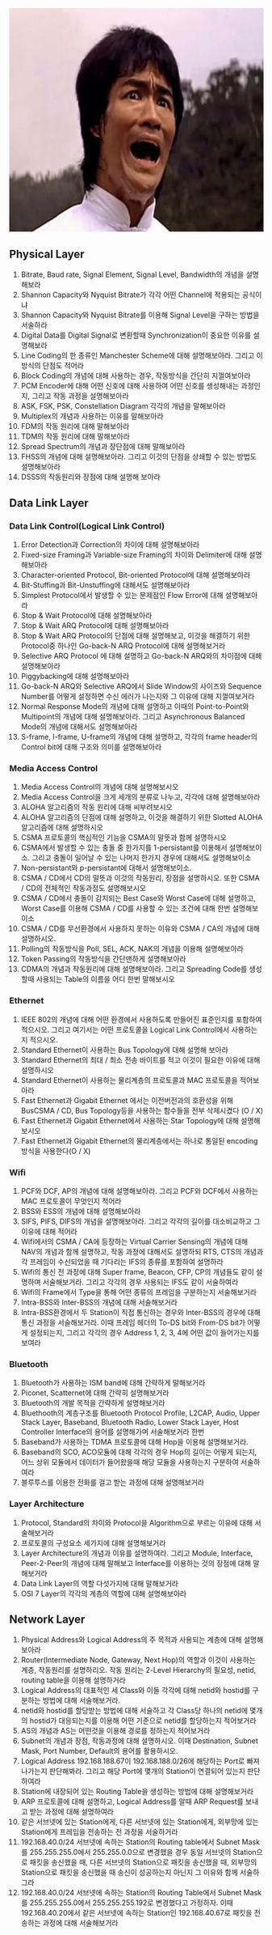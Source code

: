 ![%E1%84%89%E1%85%B5%E1%86%BC%E1%84%92%E1%85%A1%E1%84%92%E1%85%A7%E1%86%BC%E1%84%87%E1%85%A2%20%E1%84%83%E1%85%A6%E1%84%8B%E1%85%B5%E1%84%90%E1%85%A5%E1%84%90%E1%85%A9%E1%86%BC%E1%84%89%E1%85%B5%E1%86%AB%20%E1%84%86%E1%85%A9%E1%84%8B%E1%85%B4%E1%84%80%E1%85%A9%E1%84%89%E1%85%A1%209fd6b0747036470db267a9cd81213e7d/image1.png](gardens/network/originals/datacommunication.spring.2021.cse.cnu.ac.kr/images/extra_9fd6b0747036470db267a9cd81213e7d/image1.png)

## Physical Layer

1. Bitrate, Baud rate, Signal Element, Signal Level, Bandwidth의 개념을 설명해보라
2. Shannon Capacity와 Nyquist Bitrate가 각각 어떤 Channel에 적용되는 공식이냐
3. Shannon Capacity와 Nyquist Bitrate를 이용해 Signal Level을 구하는 방법을 서술하라
4. Digital Data를 Digital Signal로 변환할때 Synchronization이 중요한 이유를 설명해보라
5. Line Coding의 한 종류인 Manchester Scheme에 대해 설명해보아라. 그리고 이 방식의 단점도 적어라
6. Block Coding의 개념에 대해 사용하는 경우, 작동방식을 간단히 지껄여보아라
7. PCM Encoder에 대해 어떤 신호에 대해 사용하여 어떤 신호를 생성해내는 과정인지, 그리고 작동 과정을 설명해보아라
8. ASK, FSK, PSK, Constellation Diagram 각각의 개념을 말해보아라
9. Multiplex의 개념과 사용하는 이유를 말해보아라
10. FDM의 작동 원리에 대해 말해보아라
11. TDM의 작동 원리에 대해 말해보아라
12. Spread Spectrum의 개념과 장단점에 대해 말해보아라
13. FHSS의 개념에 대해 설명해보아라. 그리고 이것의 단점을 상쇄할 수 있는 방법도 설명해보아라
14. DSSS의 작동원리와 장점에 대해 설명해 보아라

## Data Link Layer

### Data Link Control(Logical Link Control)

1. Error Detection과 Correction의 차이에 대해 설명해보아라
2. Fixed-size Framing과 Variable-size Framing의 차이와 Delimiter에 대해 설명해보아라
3. Character-oriented Protocol, Bit-oriented Protocol에 대해 설명해보아라
4. Bit-Stuffing과 Bit-Unstuffing에 대해서도 설명해보아라
5. Simplest Protocol에서 발생할 수 있는 문제점인 Flow Error에 대해 설명해보아라
6. Stop & Wait Protocol에 대해 설명해보아라
7. Stop & Wait ARQ Protocol에 대해 설명해보아라
8. Stop & Wait ARQ Protocol의 단점에 대해 설명해보고, 이것을 해결하기 위한 Protocol중 하나인 Go-back-N ARQ Protocol에 대해 설명해보거라
9. Selective ARQ Protocol 에 대해 설명하고 Go-back-N ARQ와의 차이점에 대해 설명해보아라
10. Piggybacking에 대해 설명해보아라
11. Go-back-N ARQ와 Selective ARQ에서 Slide Window의 사이즈와 Sequence Number를 어떻게 설정하면 수신 에러가 나는지와 그 이유에 대해 지껄여보거라
12. Normal Response Mode의 개념에 대해 설명하고 이때의 Point-to-Point와 Multipoint의 개념에 대해 설명해보아라. 그리고 Asynchronous Balanced Mode의 개념에 대해서도 설명해보아라
13. S-frame, I-frame, U-frame의 개념에 대해 설명하고, 각각의 frame header의 Control bit에 대해 구조와 의미를 설명해보아라

### Media Access Control

1. Media Access Control의 개념에 대해 설명해보시오
2. Media Access Control을 크게 세개의 분류로 나누고, 각각에 대해 설명해보아라
3. ALOHA 알고리즘의 작동 원리에 대해 씨부려보시오
4. ALOHA 알고리즘의 단점에 대해 설명하고, 이것을 해결하기 위한 Slotted ALOHA 알고리즘에 대해 설명하시오
5. CSMA 프로토콜의 핵심적인 기능을 CSMA의 말뜻과 함께 설명하시오
6. CSMA에서 발생할 수 있는 충돌 중 한가지를 1-persistant를 이용해서 설명해보이소. 그리고 충돌이 일어날 수 있는 나머지 한가지 경우에 대해서도 설명해보이소
7. Non-persistant와 p-persistant에 대해서 설명해보이소.
8. CSMA / CD에서 CD의 말뜻과 이것의 작동원리, 장점을 설명하시오. 또한 CSMA / CD의 전체적인 작동과정도 설명해보시오
9. CSMA / CD에서 충돌이 감지되는 Best Case와 Worst Case에 대해 설명하고, Worst Case를 이용해 CSMA / CD를 사용할 수 있는 조건에 대해 한번 설명해보이소
10. CSMA / CD를 무선환경에서 사용하지 못하는 이유와 CSMA / CA의 개념에 대해 설명하시오.
11. Polling의 작동방식을 Poll, SEL, ACK, NAK의 개념을 이용해 설명해보아라
12. Token Passing의 작동방식을 간단맨하게 설명해보아라
13. CDMA의 개념과 작동원리에 대해 설명해보아라. 그리고 Spreading Code를 생성할때 사용되는 Table의 이름을 어디 한번 말해보시오

### Ethernet

1. IEEE 802의 개념에 대해 어떤 환경에서 사용하도록 만들어진 표준인지를 포함하여 적으시오. 그리고 여기서는 어떤 프로토콜을 Logical Link Control에서 사용하는지 적으시오.
2. Standard Ethernet이 사용하는 Bus Topology에 대해 설명해 보아라
3. Standard Ethernet의 최대 / 최소 전송 바이트를 적고 이것이 필요한 이유에 대해 설명하시오
4. Standard Ethernet이 사용하는 물리계층의 프로토콜과 MAC 프로토콜을 적어보아라
5. Fast Ethernet과 Gigabit Ethernet 에서는 이전버전과의 호환성을 위해 BusCSMA / CD, Bus Topology등을 사용하는 함수들을 전부 삭제시켰다 (O / X)
6. Fast Ethernet과 Gigabit Ethernet에서 사용하는 Star Topology에 대해 설명해보시오
7. Fast Ethernet과 Gigabit Ethernet의 물리계층에서는 하나로 통일된 encoding방식을 사용한다(O / X)

### Wifi

1. PCF와 DCF, AP의 개념에 대해 설명해보아라. 그리고 PCF와 DCF에서 사용하는 MAC 프로토콜이 무엇인지 적어라
2. BSS와 ESS의 개념에 대해 설명해보아라
3. SIFS, PIFS, DIFS의 개념을 설명해보아라. 그리고 각각의 길이를 대소비교하고 그 이유에 대해 적어라
4. Wifi에서의 CSMA / CA에 등장하는 Virtual Carrier Sensing의 개념에 대해 NAV의 개념과 함께 설명하고, 작동 과정에 대해서도 설명하되 RTS, CTS의 개념과 각 프레임이 수신되었을 때 기다리는 IFS의 종류를 포함하여 설명하라
5. Wifi의 통신 전 과정에 대해 Super frame, Beacon, CFP, CP의 개념들도 같이 설명하며 서술해보거라. 그리고 각각의 경우 사용되는 IFS도 같이 서술하여라
6. Wifi의 Frame에서 Type을 통해 어떤 종류의 프레임을 구분하는지 서술해보거라
7. Intra-BSS와 Inter-BSS의 개념에 대해 서술해보거라
8. Intra-BSS환경에서 두 Station이 직접 통신하는 경우와 Inter-BSS의 경우에 대해 통신 과정을 서술해보거라. 이때 프레임 헤더의 To-DS bit와 From-DS bit가 어떻게 설정되는지, 그리고 각각의 경우 Address 1, 2, 3, 4에 어떤 값이 들어가는지를 보여라

### Bluetooth

1. Bluetooth가 사용하는 ISM band에 대해 간략하게 말해보거라
2. Piconet, Scatternet에 대해 간략히 설명해보거라
3. Bluetooth의 개발 목적을 간략하게 설명해보거라
4. Bluethooth의 계층구조를 Bluetooth Protocol Profile, L2CAP, Audio, Upper Stack Layer, Baseband, Bluetooth Radio, Lower Stack Layer, Host Controller Interface의 용어를 설명해가며 서술해보거라 한번
5. Baseband가 사용하는 TDMA 프로토콜에 대해 Hop을 이용해 설명해보거라.
6. Baseband의 SCO, ACO모듈에 대해 각각의 경우 Hop의 길이는 어떻게 되는지, 어느 상위 모듈에서 데이터가 들어왔을때 해당 모듈을 사용하는지 구분하여 서술하여라
7. 블루투스를 이용한 전화를 걸고 받는 과정에 대해 설명해보거라

### Layer Architecture

1. Protocol, Standard의 차이와 Protocol을 Algorithm으로 부르는 이유에 대해 서술해보거라
2. 프로토콜의 구성요소 세가지에 대해 설명해보거라
3. Layer Architecture의 개념과 이유를 설명하여라. 그리고 Module, Interface, Peer-2-Peer의 개념에 대해 말해보고 Interface를 이용하는 것의 장점에 대해 말해보거라
4. Data Link Layer의 역할 다섯가지에 대해 말해보거라
5. OSI 7 Layer의 각각의 계층의 역할에 대해 설명해보아라

## Network Layer

1. Physical Address와 Logical Address의 주 목적과 사용되는 계층에 대해 설명해보아라
2. Router(Intermediate Node, Gateway, Next Hop)의 역할과 이것이 사용하는 계층, 작동원리를 설명하리오. 작동 원리는 2-Level Hierarchy의 필요성, netid, routing table을 이용해 설명하거라
3. Logical Address의 대표적인 세 Class와 이들 각각에 대해 netid와 hostid를 구분하는 방법에 대해 서술해보거라.
4. netid와 hostid를 할당받는 방법에 대해 서술하고 각 Class당 하나의 netid에 몇개의 hostid가 대응되는지를 이용해 어떤 기준으로 netid를 할당하는지 적어보거라
5. AS의 개념과 AS는 어떤것을 이용해 경로를 정하는지 적어보거라
6. Subnet의 개념과 장점, 작동과정에 대해 설명하시오. 이때 Destination, Subnet Mask, Port Number, Default의 용어를 활용하시오.
7. Logical Address 192.168.188.67이 192.168.188.0/26에 해당하는 Port로 빠져나가는지 판단해봐라. 그리고 해당 Port에 몇개의 Station이 연결되어 있는지 판단하여라
8. Station에 내장되어 있는 Routing Table을 생성하는 방법에 대해 설명해보거라
9. ARP 프로토콜에 대해 설명하고, Logical Address를 알때 ARP Request를 보내고 받는 과정에 대해 설명하여라
10. 같은 서브넷에 있는 Station에게, 다른 서브넷에 있는 Station에게, 외부망에 있는 Station에게 프레임을 전송하는 전 과정을 서술하거라
11. 192.168.40.0/24 서브넷에 속하는 Station의 Routing table에서 Subnet Mask를 255.255.255.0에서 255.255.0.0으로 변경했을 경우 동일 서브넷의 Station으로 패킷을 송신했을 때, 다른 서브넷의 Station으로 패킷을 송신했을 때, 외부망의 Station으로 패킷을 송신했을 때 송신이 성공하는지 아닌지 그 이유와 함께 서술하그라
12. 192.168.40.0/24 서브넷에 속하는 Station의 Routing Table에서 Subnet Mask를 255.255.255.0에서 255.255.255.192로 변경했다고 가정하자. 이때 192.168.40.20에서 같은 서브넷에 속하는 Station인 192.168.40.67로 패킷을 전송하는 과정에 대해 서술해보거라
